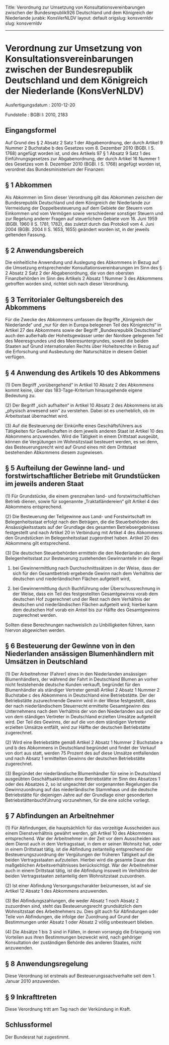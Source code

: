 Title: Verordnung zur Umsetzung von Konsultationsvereinbarungen zwischen der Bundesrepublik926
  Deutschland und dem Königreich der Niederlande
jurabk: KonsVerNLDV
layout: default
origslug: konsvernldv
slug: konsvernldv

---

# Verordnung zur Umsetzung von Konsultationsvereinbarungen zwischen der Bundesrepublik Deutschland und dem Königreich der Niederlande (KonsVerNLDV)

Ausfertigungsdatum
:   2010-12-20

Fundstelle
:   BGBl I: 2010, 2183


## Eingangsformel

Auf Grund des § 2 Absatz 2 Satz 1 der Abgabenordnung, der durch
Artikel 9 Nummer 2 Buchstabe b des Gesetzes vom 8. Dezember 2010
(BGBl. I S. 1768) angefügt worden ist, und des Artikels 97 § 1 Absatz
9 Satz 1 des Einführungsgesetzes zur Abgabenordnung, der durch Artikel
16 Nummer 1 des Gesetzes vom 8. Dezember 2010 (BGBl. I S. 1768)
angefügt worden ist, verordnet das Bundesministerium der Finanzen:


## § 1 Abkommen

Als Abkommen im Sinn dieser Verordnung gilt das Abkommen zwischen der
Bundesrepublik Deutschland und dem Königreich der Niederlande zur
Vermeidung der Doppelbesteuerung auf dem Gebiete der Steuern vom
Einkommen und vom Vermögen sowie verschiedener sonstiger Steuern und
zur Regelung anderer Fragen auf steuerlichem Gebiete vom 16. Juni 1959
(BGBl. 1960 II S. 1781, 1782), das zuletzt durch das Protokoll vom 4.
Juni 2004 (BGBl. 2004 II S. 1653, 1655) geändert worden ist, in der
jeweils geltenden Fassung.


## § 2 Anwendungsbereich

Die einheitliche Anwendung und Auslegung des Abkommens in Bezug auf
die Umsetzung entsprechender Konsultationsvereinbarungen im Sinn des §
2 Absatz 2 Satz 2 der Abgabenordnung, die von den obersten
Finanzbehörden im Sinn des Artikels 2 Absatz 1 Nummer 3 des Abkommens
getroffen worden sind, richtet sich nach dieser Verordnung.


## § 3 Territorialer Geltungsbereich des Abkommens

Für die Zwecke des Abkommens umfassen die Begriffe „Königreich der
Niederlande“ und „nur für den in Europa belegenen Teil des
Königreichs“ in Artikel 27 des Abkommens sowie der Begriff
„Bundesrepublik Deutschland“ auch den außerhalb der Hoheitsgewässer
unter der Nordsee gelegenen Teil des Meeresgrundes und des
Meeresuntergrundes, soweit die beiden Staaten auf Grund
internationalen Rechts über Hoheitsrechte in Bezug auf die Erforschung
und Ausbeutung der Naturschätze in diesem Gebiet verfügen.


## § 4 Anwendung des Artikels 10 des Abkommens

(1) Dem Begriff „vorübergehend“ in Artikel 10 Absatz 2 des Abkommens
kommt keine, über das 183-Tage-Kriterium hinausgehende eigene
Bedeutung zu.

(2) Der Begriff „sich aufhalten“ in Artikel 10 Absatz 2 des Abkommens
ist als „physisch anwesend sein“ zu verstehen. Dabei ist es
unerheblich, ob im Arbeitsstaat übernachtet wird.

(3) Auf die Besteuerung der Einkünfte eines Geschäftsführers aus
Tätigkeiten für Gesellschaften in dem jeweils anderen Staat ist
Artikel 10 des Abkommens anzuwenden. Wird die Tätigkeit in einem
Drittstaat ausgeübt, können die Vergütungen im Wohnsitzstaat besteuert
werden, es sei denn, das Besteuerungsrecht wird auf Grund eines mit
dem Drittstaat bestehenden Abkommens diesem zugewiesen.


## § 5 Aufteilung der Gewinne land- und forstwirtschaftlicher Betriebe mit Grundstücken im jeweils anderen Staat

(1) Für Grundstücke, die einem grenznahen land- und
forstwirtschaftlichen Betrieb dienen, sowie für sogenannte
„Traktatländereien“ gilt Artikel 4 des Abkommens entsprechend.

(2) Die Besteuerung der Teilgewinne aus Land- und Forstwirtschaft im
Belegenheitsstaat erfolgt nach den Beträgen, die die Steuerbehörden
des Ansässigkeitsstaats auf der Grundlage des gesamten
Betriebsergebnisses festgestellt und nach Artikel 20 in Verbindung mit
Artikel 4 des Abkommens den Grundstücken im Belegenheitsstaat
zugeordnet haben. Artikel 20 des Abkommens gilt entsprechend.

(3) Die deutschen Steuerbehörden ermitteln die den Niederlanden als
dem Belegenheitsstaat zur Besteuerung zustehenden Gewinnanteile in der
Regel

1.  bei Gewinnermittlung nach Durchschnittssätzen in der Weise, dass der
    sich für den Gesamtbetrieb ergebende Gewinn nach dem Verhältnis der
    deutschen und niederländischen Flächen aufgeteilt wird,


2.  bei Gewinnermittlung durch Buchführung oder Überschussrechnung in der
    Weise, dass ein Teil des festgestellten Gesamtgewinns vorab dem
    deutschen Hof zugerechnet und der Rest nach dem Verhältnis der
    deutschen und niederländischen Flächen aufgeteilt wird; hierbei kann
    dem deutschen Hof vorab ein Anteil bis zur Hälfte des Gesamtgewinns
    zugerechnet werden.



Sollten diese Berechnungen nachweislich zu Unbilligkeiten führen, kann
hiervon abgewichen werden.


## § 6 Besteuerung der Gewinne von in den Niederlanden ansässigen Blumenhändlern mit Umsätzen in Deutschland

(1) Der Arbeitnehmer (Fahrer) eines in den Niederlanden ansässigen
Blumenhändlers, der während der Fahrt in Deutschland Blumen an vorher
nicht feststehende deutsche Kunden verkauft, begründet für den
Blumenhändler als ständiger Vertreter gemäß Artikel 2 Absatz 1 Nummer
2 Buchstabe c des Abkommens in Deutschland eine Betriebstätte. Der der
Betriebstätte zuzurechnende Gewinn wird in der Weise festgestellt,
dass der nach niederländischem Steuerrecht ermittelte Gesamtgewinn des
Unternehmens nach dem Verhältnis der von den Niederlanden aus und der
von dem ständigen Vertreter in Deutschland erzielten Umsätze
aufgeteilt wird. Der Teil des Gewinns, der auf die von dem ständigen
Vertreter erzielten Umsätze entfällt, wird zur Hälfte der deutschen
Betriebstätte zugerechnet.

(2) Wird eine Betriebstätte gemäß Artikel 2 Absatz 1 Nummer 2
Buchstabe a und b des Abkommens in Deutschland begründet und findet
der Verkauf von dort aus statt, werden 75 Prozent des auf diese
Umsätze entfallenden und nach Absatz 1 ermittelten Gewinns der
deutschen Betriebstätte zugerechnet.

(3) Begründet der niederländische Blumenhändler für seine in
Deutschland ausgeübten Geschäftsaktivitäten eine Betriebstätte im Sinn
des Absatzes 1 oder des Absatzes 2, so ist ungeachtet der vorgenannten
Regelungen die Gewinnzuordnung auf das niederländische Stammhaus und
die deutsche Betriebstätte für diejenigen Jahre auf der Grundlage
einer gesonderten Betriebstättenbuchführung vorzunehmen, für die eine
solche vorliegt.


## § 7 Abfindungen an Arbeitnehmer

(1) Für Abfindungen, die hauptsächlich für das vorzeitige Ausscheiden
aus einem Dienstverhältnis gewährt werden, gilt Artikel 10 des
Abkommens entsprechend. War der Arbeitnehmer in der Zeit vor dem
Ausscheiden aus dem Dienst auch in dem Vertragsstaat, in dem er seinen
Wohnsitz hat, oder in einem Drittstaat tätig, ist die Abfindung
zeitanteilig entsprechend der Besteuerungszuordnung der Vergütungen
der früheren Tätigkeit auf die beiden Vertragsstaaten aufzuteilen.
Hierbei wird die gesamte Dauer des maßgeblichen Arbeitsverhältnisses
berücksichtigt. War der Arbeitnehmer auch in einem Drittstaat tätig,
ist die Abfindung insoweit im Verhältnis der beiden Vertragsstaaten
zeitanteilig dem Wohnsitzstaat zuzuordnen.

(2) Ist einer Abfindung Versorgungscharakter beizumessen, ist auf sie
Artikel 12 Absatz 1 des Abkommens anzuwenden.

(3) Bei Abfindungszahlungen, die weder Absatz 1 noch Absatz 2
zuzuordnen sind, steht das Besteuerungsrecht grundsätzlich dem
Wohnsitzstaat des Arbeitnehmers zu. Dies gilt auch für Abfindungen
oder Teile von Abfindungen, die infolge der Zuordnung auf Grund der
Bestimmungen unter Absatz 1 oder Absatz 2 völlig unbesteuert blieben.

(4) Die Absätze 1 bis 3 sind in Fällen, in denen vorrangig die
Erlangung von Vorteilen aus ihren Bestimmungen bezweckt wird, nach
gehöriger Konsultation der zuständigen Behörde des anderen Staates,
nicht anzuwenden.


## § 8 Anwendungsregelung

Diese Verordnung ist erstmals auf Besteuerungssachverhalte seit dem 1.
Januar 2010 anzuwenden.


## § 9 Inkrafttreten

Diese Verordnung tritt am Tag nach der Verkündung in Kraft.


## Schlussformel

Der Bundesrat hat zugestimmt.

